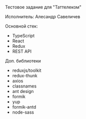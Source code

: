 Тестовое задание для "Таттелеком"

Исполнитель:
Алесандр Савеличев

Основной стек:
- TypeScript
- React
- Redux
- REST API

Доп. библиотеки
- reduxjs/toolkit
- redux-thunk
- axios
- classnames
- ant design
- formik
- yup
- formik-antd
- node-sass


    
